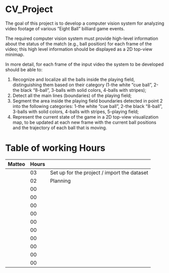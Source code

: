 # CV_Project

The goal of this project is to develop a computer vision system for analyzing video footage of various “Eight Ball” billiard game events.

The required computer vision system must provide high-level information about the status of the match (e.g., ball position) for each frame of the video; this high level information should be displayed as a 2D top-view minimap.

In more detail, for each frame of the input video the system to be developed should be able to:
1. Recognize and localize all the balls inside the playing field, distinguishing them based on their category (1-the white “cue ball”, 2-the black “8-ball”, 3-balls with solid colors, 4-balls with stripes);
2. Detect all the main lines (boundaries) of the playing field;
3. Segment the area inside the playing field boundaries detected in point 2 into the following categories: 1-the white “cue ball”, 2-the black “8-ball”, 3-balls with solid colors, 4-balls with stripes, 5-playing field;
4. Represent the current state of the game in a 2D top-view visualization map, to be updated at each new frame with the current ball positions and the trajectory of each ball that is moving.

# Table of working Hours

|  Matteo  |   Hours  |                                                                      |
|----------|----------|----------------------------------------------------------------------|
|          |    03    | Set up for the project / import the dataset                          |
|          |    02    | Planning                                                             |
|          |    00    |                                                                      |
|          |    00    |                                                                      |
|          |    00    |                                                              |
|          |    00    |                                                                      |
|          |    00    |                                                                      |
|          |    00    |                                                                      |
|          |    00    |                                                              |
|          |    00    |                                                                      |
|          |    00    |                                                                      |
|          |    00    |                                                                      |
